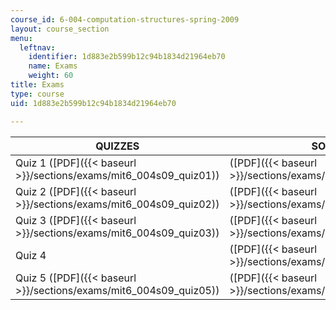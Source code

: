 ```yaml
---
course_id: 6-004-computation-structures-spring-2009
layout: course_section
menu:
  leftnav:
    identifier: 1d883e2b599b12c94b1834d21964eb70
    name: Exams
    weight: 60
title: Exams
type: course
uid: 1d883e2b599b12c94b1834d21964eb70

---
```


| QUIZZES | SOLUTIONS |
| --- | --- |
| Quiz 1 ([PDF]({{< baseurl >}}/sections/exams/mit6_004s09_quiz01)) | ([PDF]({{< baseurl >}}/sections/exams/mit6_004s09_quiz01_sol)) |
| Quiz 2 ([PDF]({{< baseurl >}}/sections/exams/mit6_004s09_quiz02)) | ([PDF]({{< baseurl >}}/sections/exams/mit6_004s09_quiz02_sol)) |
| Quiz 3 ([PDF]({{< baseurl >}}/sections/exams/mit6_004s09_quiz03)) | ([PDF]({{< baseurl >}}/sections/exams/mit6_004s09_quiz03_sol)) |
| Quiz 4 | ([PDF]({{< baseurl >}}/sections/exams/mit6_004s09_quiz04_sol)) |
| Quiz 5 ([PDF]({{< baseurl >}}/sections/exams/mit6_004s09_quiz05)) | ([PDF]({{< baseurl >}}/sections/exams/mit6_004s09_quiz05_sol))